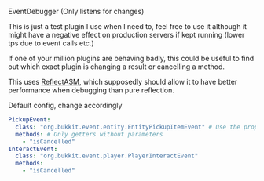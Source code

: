 EventDebugger (Only listens for changes)

This is just a test plugin I use when I need to, feel free to use it although it might have a negative effect on production servers if kept running (lower tps due to event calls etc.)

If one of your million plugins are behaving badly, this could be useful to find out which exact plugin is changing a result or cancelling a method.

This uses [ReflectASM](https://github.com/EsotericSoftware/reflectasm), which supposedly should allow it to have better performance when debugging than pure reflection.

Default config, change accordingly

```yaml
PickupEvent:
  class: "org.bukkit.event.entity.EntityPickupItemEvent" # Use the proper class
  methods: # Only getters without parameters
    - "isCancelled"
InteractEvent:
  class: "org.bukkit.event.player.PlayerInteractEvent"
  methods:
    - "isCancelled"
```